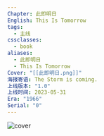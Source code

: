 ```yaml
---
Chapter: 此即明日
English: This Is Tomorrow
tags:
  - 主线
cssclasses:
  - book
aliases:
  - 此即明日
  - This Is Tomorrow
Cover: "[[此即明日.png]]"
海报寄语: The Storm is coming.
上线版本: "1.0"
上线时间: 2023-05-31
Era: "1966"
Serial: "0"
---
```

![cover](assets/序幕%20此即明日.assets/此即明日.png)